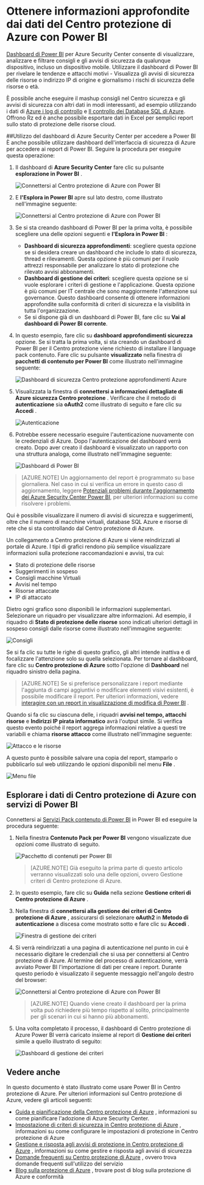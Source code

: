 <properties
   pageTitle="Ottenere informazioni approfondite dai dati del Centro protezione di Azure con Power BI | Microsoft Azure"
   description="Il language pack contenuto di Centro protezione di Azure Power BI è semplice trovare gli avvisi di sicurezza, suggerimenti, attacchi risorse e le tendenze, in base a un set di dati che è stato creato per il report."
   services="security-center"
   documentationCenter="na"
   authors="YuriDio"
   manager="swadhwa"
   editor=""/>

<tags
   ms.service="security-center"
   ms.devlang="na"
   ms.topic="hero-article"
   ms.tgt_pltfrm="na"
   ms.workload="na"
   ms.date="09/22/2016"
   ms.author="yurid"/>

# <a name="get-insights-from-azure-security-center-data-with-power-bi"></a>Ottenere informazioni approfondite dai dati del Centro protezione di Azure con Power BI
[Dashboard di Power BI](http://aka.ms/azure-security-center-power-bi) per Azure Security Center consente di visualizzare, analizzare e filtrare consigli e gli avvisi di sicurezza da qualunque dispositivo, incluso un dispositivo mobile. Utilizzare il dashboard di Power BI per rivelare le tendenze e attacchi motivi - Visualizza gli avvisi di sicurezza delle risorse o indirizzo IP di origine e giornalismo i rischi di sicurezza delle risorse o età. 

È possibile anche eseguire il mashup consigli nel Centro sicurezza e gli avvisi di sicurezza con altri dati in modi interessanti, ad esempio utilizzando i dati di [Azure i log di controllo](https://powerbi.microsoft.com/blog/monitor-azure-audit-logs-with-power-bi/) e [Il controllo dei Database SQL di Azure](https://powerbi.microsoft.com/blog/monitor-your-azure-sql-database-auditing-activity-with-power-bi/). Offrono Rz ed è anche possibile esportare dati in Excel per semplici report sullo stato di protezione delle risorse cloud.

##<a name="using-azure-security-center-dashboard-to-access-power-bi"></a>Utilizzo del dashboard di Azure Security Center per accedere a Power BI
È anche possibile utilizzare dashboard dell'interfaccia di sicurezza di Azure per accedere ai report di Power BI. Seguire la procedura per eseguire questa operazione: 

1. Il dashboard di **Azure Security Center** fare clic su pulsante **esplorazione in Power BI** .

    ![Connettersi al Centro protezione di Azure con Power BI](./media/security-center-powerbi/security-center-powerbi-fig1-new10.png) 

2. E **l'Esplora in Power BI** apre sul lato destro, come illustrato nell'immagine seguente:

    ![Connettersi al Centro protezione di Azure con Power BI](./media/security-center-powerbi/security-center-powerbi-fig1-new2.png)

3. Se si sta creando dashboard di Power BI per la prima volta, è possibile scegliere una delle opzioni seguenti e **l'Esplora in Power BI** : 

    - **Dashboard di sicurezza approfondimenti**: scegliere questa opzione se si desidera creare un dashboard che include lo stato di sicurezza, thread e rilevamenti. Questa opzione è più comuni per il ruolo attrezzi responsabile per analizzare lo stato di protezione che rilevato avvisi abbonamenti.
    - **Dashboard di gestione dei criteri**: scegliere questa opzione se si vuole esplorare i criteri di gestione e l'applicazione.  Questa opzione è più comuni per IT centrale che sono maggiormente l'attenzione sui governance. Questo dashboard consente di ottenere informazioni approfondite sulla conformità di criteri di sicurezza e la visibilità in tutta l'organizzazione.
    - Se si dispone già di un dashboard di Power BI, fare clic su **Vai al dashboard di Power BI corrente**.

4. In questo esempio, fare clic su **dashboard approfondimenti sicurezza** opzione. Se si tratta la prima volta, si sta creando un dashboard di Power BI per il Centro protezione viene richiesto di installare il language pack contenuto. Fare clic su pulsante **visualizzato** nella finestra di **pacchetti di contenuto per Power BI** come illustrato nell'immagine seguente:

    ![Dashboard di sicurezza Centro protezione approfondimenti Azure](./media/security-center-powerbi/security-center-powerbi-fig1-new3.png)

5. Visualizzata la finestra di **connettersi a informazioni dettagliate di Azure sicurezza Centro protezione** . Verificare che il metodo di **autenticazione** sia **oAuth2** come illustrato di seguito e fare clic su **Accedi** .
    
    ![Autenticazione](./media/security-center-powerbi/security-center-powerbi-fig1-new4.png)

6. Potrebbe essere necessario eseguire l'autenticazione nuovamente con le credenziali di Azure. Dopo l'autenticazione del dashboard verrà creato. Dopo aver creato il dashboard è visualizzato un rapporto con una struttura analoga, come illustrato nell'immagine seguente:

    ![Dashboard di Power BI](./media/security-center-powerbi/security-center-powerbi-fig1-new5.png)


> [AZURE.NOTE] Un aggiornamento del report è programmato su base giornaliera. Nel caso in cui si verifica un errore in questo caso di aggiornamento, leggere [Potenziali problemi durante l'aggiornamento dei Azure Security Center Power BI](https://blogs.msdn.microsoft.com/azuresecurity/2016/04/07/azure-security-center-power-bi-refresh-fails/), per ulteriori informazioni su come risolvere i problemi.

Qui è possibile visualizzare il numero di avvisi di sicurezza e suggerimenti, oltre che il numero di macchine virtuali, database SQL Azure e risorse di rete che si sta controllando dal Centro protezione di Azure.

Un collegamento a Centro protezione di Azure si viene reindirizzati al portale di Azure. I tipi di grafici rendono più semplice visualizzare informazioni sulla protezione raccomandazioni e avvisi, tra cui:

- Stato di protezione delle risorse
- Suggerimenti in sospeso
- Consigli macchine Virtuali
- Avvisi nel tempo
- Risorse attaccate
- IP di attaccato

Dietro ogni grafico sono disponibili le informazioni supplementari. Selezionare un riquadro per visualizzare altre informazioni. Ad esempio, il riquadro di **Stato di protezione delle risorse** sono indicati ulteriori dettagli in sospeso consigli dalle risorse come illustrato nell'immagine seguente:

![Consigli](./media/security-center-powerbi/security-center-powerbi-fig1-new6.png)

Se si fa clic su tutte le righe di questo grafico, gli altri intende inattiva e di focalizzare l'attenzione solo su quella selezionata. Per tornare al dashboard, fare clic su **Centro protezione di Azure** sotto l'opzione di **Dashboard** nel riquadro sinistro della pagina.

> [AZURE.NOTE] Se si preferisce personalizzare i report mediante l'aggiunta di campi aggiuntivi o modificare elementi visivi esistenti, è possibile modificare il report. Per ulteriori informazioni, vedere [interagire con un report in visualizzazione di modifica di Power BI](https://powerbi.microsoft.com/documentation/powerbi-service-interact-with-a-report-in-editing-view/) .

Quando si fa clic su ciascuna delle, i riquadri **avvisi nel tempo, attacchi risorse** e **Indirizzi IP pirata informatico** avrà l'output simile. Si verifica questo evento poiché il report aggrega informazioni relative a questi tre variabili e chiama **risorse attacco** come illustrato nell'immagine seguente:

![Attacco e le risorse](./media/security-center-powerbi/security-center-powerbi-fig1-new7.png)

A questo punto è possibile salvare una copia del report, stamparlo o pubblicarlo sul web utilizzando le opzioni disponibili nel menu **File** .

![Menu file](./media/security-center-powerbi/security-center-powerbi-fig8.png)

## <a name="exploring-your-azure-security-center-data-with-power-bi-services"></a>Esplorare i dati di Centro protezione di Azure con servizi di Power BI

Connettersi ai [Servizi Pack contenuto di Power BI](https://msit.powerbi.com/groups/me/getdata/services) in Power BI ed eseguire la procedura seguente:

1. Nella finestra **Contenuto Pack per Power BI** vengono visualizzate due opzioni come illustrato di seguito.

    ![Pacchetto di contenuti per Power BI](./media/security-center-powerbi/security-center-powerbi-fig1-new.png)

    >[AZURE.NOTE] Già eseguito la prima parte di questo articolo verranno visualizzati solo una delle opzioni, ovvero Gestione criteri di Centro protezione di Azure.

2. In questo esempio, fare clic su **Guida** nella sezione **Gestione criteri di Centro protezione di Azure** .

3. Nella finestra di **connettersi alla gestione dei criteri di Centro protezione di Azure** , assicurarsi di selezionare **oAuth2** in **Metodo di autenticazione** a discesa come mostrato sotto e fare clic su **Accedi** .

    ![Finestra di gestione dei criteri](./media/security-center-powerbi/security-center-powerbi-fig1-new8.png)

4. Si verrà reindirizzati a una pagina di autenticazione nel punto in cui è necessario digitare le credenziali che si usa per connettersi al Centro protezione di Azure. Al termine del processo di autenticazione, verrà avviato Power BI l'importazione di dati per creare i report. Durante questo periodo è visualizzato il seguente messaggio nell'angolo destro del browser:

    ![Connettersi al Centro protezione di Azure con Power BI](./media/security-center-powerbi/security-center-powerbi-fig4.png)

    >[AZURE.NOTE] Quando viene creato il dashboard per la prima volta può richiedere più tempo rispetto al solito, principalmente per gli scenari in cui si hanno più abbonamenti. 

5. Una volta completato il processo, il dashboard di Centro protezione di Azure Power BI verrà caricato insieme al report di **Gestione dei criteri** simile a quello illustrato di seguito:

    ![Dashboard di gestione dei criteri](./media/security-center-powerbi/security-center-powerbi-fig1-new9.png)

## <a name="see-also"></a>Vedere anche
In questo documento è stato illustrato come usare Power BI in Centro protezione di Azure. Per ulteriori informazioni sul Centro protezione di Azure, vedere gli articoli seguenti:

- [Guida e pianificazione della Centro protezione di Azure](security-center-planning-and-operations-guide.md) , informazioni su come pianificare l'adozione di Azure Security Center.
- [Impostazione di criteri di sicurezza in Centro protezione di Azure](security-center-policies.md) , informazioni su come configurare le impostazioni di protezione in Centro protezione di Azure
- [Gestione e risposta agli avvisi di protezione in Centro protezione di Azure](security-center-managing-and-responding-alerts.md) , informazioni su come gestire e risposta agli avvisi di sicurezza
- [Domande frequenti su Centro protezione di Azure](security-center-faq.md) , ovvero trova domande frequenti sull'utilizzo del servizio
- [Blog sulla protezione di Azure](http://blogs.msdn.com/b/azuresecurity/) , trovare post di blog sulla protezione di Azure e conformità
